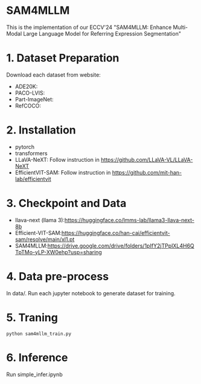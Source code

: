 # SAM4MLLM
This is the implementation of our ECCV'24 "SAM4MLLM: Enhance Multi-Modal Large Language Model for Referring Expression Segmentation"

# 1. Dataset Preparation
Download each dataset from website:
- ADE20K:
- PACO-LVIS: 
- Part-ImageNet:
- RefCOCO:

# 2. Installation
- pytorch
- transformers
- LLaVA-NeXT: Follow instruction in https://github.com/LLaVA-VL/LLaVA-NeXT
- EfficientVIT-SAM: Follow instruction in https://github.com/mit-han-lab/efficientvit

# 3. Checkpoint and Data
- llava-next (llama 3):https://huggingface.co/lmms-lab/llama3-llava-next-8b
- Efficient-VIT-SAM:https://huggingface.co/han-cai/efficientvit-sam/resolve/main/xl1.pt
- SAM4MLLM:https://drive.google.com/drive/folders/1pIfY2jTPpIXL4H6QTpTMo-yLP-XW0ehp?usp=sharing

# 4. Data pre-process

In data/.
Run each jupyter notebook to generate dataset for training.

# 5. Traning
```
python sam4mllm_train.py
```

# 6. Inference 
Run simple_infer.ipynb
